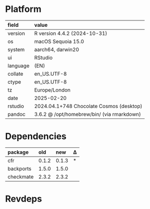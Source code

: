 # Platform

|field    |value                                      |
|:--------|:------------------------------------------|
|version  |R version 4.4.2 (2024-10-31)               |
|os       |macOS Sequoia 15.0                         |
|system   |aarch64, darwin20                          |
|ui       |RStudio                                    |
|language |(EN)                                       |
|collate  |en_US.UTF-8                                |
|ctype    |en_US.UTF-8                                |
|tz       |Europe/London                              |
|date     |2025-02-20                                 |
|rstudio  |2024.04.1+748 Chocolate Cosmos (desktop)   |
|pandoc   |3.6.2 @ /opt/homebrew/bin/ (via rmarkdown) |

# Dependencies

|package   |old   |new   |Δ  |
|:---------|:-----|:-----|:--|
|cfr       |0.1.2 |0.1.3 |*  |
|backports |1.5.0 |1.5.0 |   |
|checkmate |2.3.2 |2.3.2 |   |

# Revdeps

